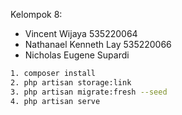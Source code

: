 Kelompok 8:
- Vincent Wijaya 535220064
- Nathanael Kenneth Lay 535220066
- Nicholas Eugene Supardi

```bash
1. composer install
2. php artisan storage:link
3. php artisan migrate:fresh --seed 
4. php artisan serve
```
